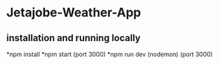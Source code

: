 # Jetajobe-Weather-App

## installation and running locally

*npm install
*npm start (port 3000)
*npm run dev (nodemon) (port 3000)
